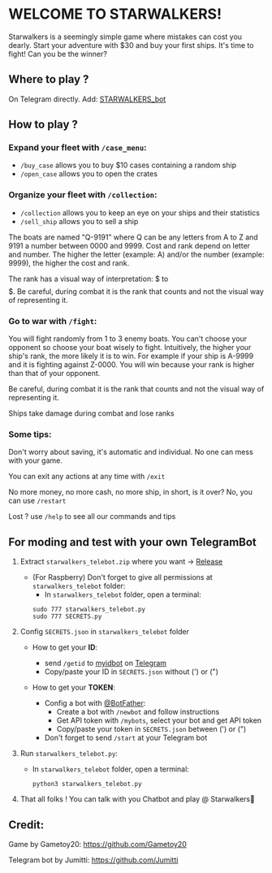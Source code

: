 # WELCOME TO STARWALKERS!
Starwalkers is a seemingly simple game where mistakes can cost you dearly. Start your adventure with $30 and buy your first ships. It's time to fight! Can you be the winner?

## Where to play ?
On Telegram directly. Add: [STARWALKERS_bot](https://telegram.me/starwalkers_bot)

## How to play ?
### Expand your fleet with ``/case_menu``:
  - ``/buy_case`` allows you to buy $10 cases containing a random ship
  - ``/open_case`` allows you to open the crates

### Organize your fleet with ``/collection``:
   - ``/collection`` allows you to keep an eye on your ships and their statistics
   - ``/sell_ship`` allows you to sell a ship

The boats are named "Q-9191" where Q can be any letters from A to Z and 9191 a number between 0000 and 9999.
Cost and rank depend on letter and number. The higher the letter (example: A) and/or the number (example: 9999), the higher the cost and rank.

The rank has a visual way of interpretation: $ to $$$$$.
Be careful, during combat it is the rank that counts and not the visual way of representing it.

### Go to war with ``/fight``:
You will fight randomly from 1 to 3 enemy boats. You can't choose your opponent so choose your boat wisely to fight.
Intuitively, the higher your ship's rank, the more likely it is to win. For example if your ship is A-9999 and it is fighting against Z-0000. You will win because your rank is higher than that of your opponent.

Be careful, during combat it is the rank that counts and not the visual way of representing it.

Ships take damage during combat and lose ranks

### Some tips:
Don't worry about saving, it's automatic and individual. No one can mess with your game.

You can exit any actions at any time with ``/exit``

No more money, no more cash, no more ship, in short, is it over? No, you can use ``/restart``

Lost ? use ``/help`` to see all our commands and tips

## For moding and test with your own TelegramBot 
1. Extract ```starwalkers_telebot.zip``` where you want → [Release]()
   - (For Raspberry) Don't forget to give all permissions at ```starwalkers_telebot``` folder:
     - In ```starwalkers_telebot``` folder, open a terminal:
     ```
     sudo 777 starwalkers_telebot.py
     sudo 777 SECRETS.py
     ```
2. Config ```SECRETS.json``` in ```starwalkers_telebot``` folder

   - How to get your **ID**:
     - send ```/getid``` to [myidbot](https://telegram.me/myidbot) on [Telegram](https://web.telegram.org/k/)
     - Copy/paste your ID in ```SECRETS.json``` without (') or (")
   
   - How to get your **TOKEN**:
     - Config a bot with [@BotFather](https://telegram.me/BotFather):
       - Create a bot with ```/newbot``` and follow instructions
       - Get API token with ```/mybots```, select your bot and get API token
       - Copy/paste your token in ```SECRETS.json``` between (') or (")
     - Don't forget to send ```/start``` at your Telegram bot
3. Run ```starwalkers_telebot.py```:
   - In ```starwalkers_telebot``` folder, open a terminal:
     ```
     python3 starwalkers_telebot.py
     ```
4. That all folks ! You can talk with you Chatbot and play @ Starwalkers🎉

## Credit:
Game by Gametoy20: https://github.com/Gametoy20

Telegram bot by Jumitti: https://github.com/Jumitti
